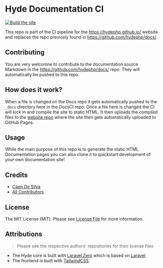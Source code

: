 # Hyde Documentation CI
[![Build the site](https://github.com/hydephp/DocsCI/actions/workflows/build.yml/badge.svg)](https://github.com/hydephp/DocsCI/actions/workflows/build.yml)

This repo is part of the CI pipeline for the https://hydephp.github.io/ website and replaces the repo previosly found in https://github.com/hydephp/docs/.

## Contributing

You are very welcomne to contribute to the documentation source Markdown in the https://github.com/hydephp/docs/ repo. They will automatically be pushed to this repo.

## How does it work?
When a file is changed on the Docs repo it gets automatically pushed to the `_docs` directory here in the DocsCI repo. Once a file here is changed the CI will kick in and compile the site to static HTML. It then uploads the compiled files to the [website repo](https://github.com/hydephp/hydephp.github.io) where the site then gets automatically uploaded to GitHub Pages.

## Usage

While the main purpose of this repo is to generate the static HTML Documentation pages you can also clone it to quickstart development of your own documentation site!

## Credits

-   [Caen De Silva](https://github.com/caendesilva)
-   [All Contributors](../../contributors)

## License

The MIT License (MIT). Please see [License File](LICENSE.md) for more information.

## Attributions
> Please see the respective authors' repositories for their license files

- The Hyde core is built with [Laravel Zero](https://laravel-zero.com/) which is based on [Laravel](https://laravel.com/)
- The frontend is built with [TailwindCSS](https://tailwindcss.com/).
